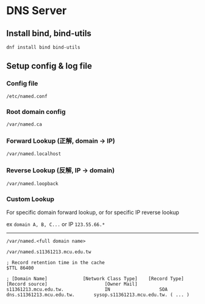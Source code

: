 # DNS Server
## Install bind, bind-utils
`dnf install bind bind-utils`

## Setup config & log file
### Config file
`/etc/named.conf`

### Root domain config
`/var/named.ca`

### Forward Lookup (正解, domain -> IP)
`/var/named.localhost`

### Reverse Lookup (反解, IP -> domain)
`/var/named.loopback`

### Custom Lookup
For specific domain forward lookup, or for specific IP reverse lookup

ex `domain A, B, C...` or IP `123.55.66.*`

---

`/var/named.<full domain name>`

`/var/named.s11361213.mcu.edu.tw`
```
; Record retention time in the cache
$TTL 86400

; [Domain Name]             [Network Class Type]    [Record Type]           [Record source]                     [Owner Mail]
s11361213.mcu.edu.tw.               IN                  SOA             dns.s11361213.mcu.edu.tw.       sysop.s11361213.mcu.edu.tw. ( ... )

```